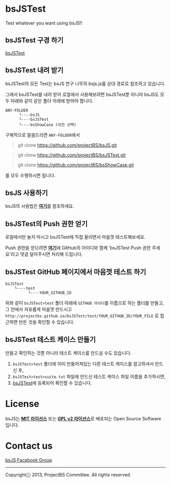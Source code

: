 bsJSTest
===

Test whatever you want using bsJS!!

## bsJSTest 구경 하기

<a href='http://projectbs.github.io/bsJSTest/test/' target='_blank'>bsJSTest</a>

## bsJSTest 내려 받기

bsJSTest의 모든 Test는 bsJS 연구 나무의 bsjs.js를 상대 경로로 참조하고 있습니다.

그래서 bsJSTest를 내려 받아 로컬에서 사용해보려면 bsJSTest뿐 아니라 bsJS도 모두 아래와 같이 같은 폴더 아래에 받아야 합니다.

    ANY-FOLDER
          └----bsJS           
          └----bsJSTest
          └----bsShowCase (이건 선택)

구체적으로 말씀드리면 `ANY-FOLDER`에서 

>git clone https://github.com/projectBS/bsJS.git

>git clone https://github.com/projectBS/bsJSTest.git

>git clone https://github.com/projectBS/bsShowCase.git

를 모두 수행하시면 됩니다.


## bsJS 사용하기

bsJS의 사용법은 <a href='https://github.com/projectBS/bsJS/blob/gh-pages/README.md' target='_blank'><b>여기</b></a>를 참조하세요.


## bsJSTest의 Push 권한 얻기

로컬에서만 놀지 마시고 bsJSTest에 직접 올리면서 마음껏 테스트해보세요.

Push 권한을 얻으려면 <a href='https://www.facebook.com/photo.php?fbid=828142343867893' target='_blank'><b>여기</b></a>에 GitHub의 아이디와 함께 'bsJSTest Push 권한 주세요'라고 댓글 달아주시면 처리해 드립니다.


## bsJSTest GitHub 페이지에서 마음껏 테스트 하기

    bsJSTest
        └----test
              └----YOUR_GITHUB_ID
        
위와 같이 `bsJSTest>test` 폴더 아래에 `GITHUB 아이디`를 이름으로 하는 폴더를 만들고, 그 안에서 자유롭게 마음껏 만드시고 `http://projectbs.github.io/bsJSTest/test/YOUR_GITHUB_ID/YOUR_FILE` 로 접근하면 만든 것을 확인할 수 있습니다.


## bsJSTest 테스트 케이스 만들기

만들고 확인하는 것뿐 아니라 테스트 케이스를 만드실 수도 있습니다.

1. `bsJSTest>test` 폴더에 이미 만들어져있는 다른 테스트 케이스를 참고하셔서 만드신 후, 
2. `bsJSTest>test>suite.txt` 파일에 만드신 테스트 케이스 파일 이름을 추가하시면,
3. <a href='http://projectbs.github.io/bsJSTest/test/' target='_blank'>bsJSTest</a>에 등록되어 확인할 수 있습니다.



# License

bsJS는 <a href='http://opensource.org/licenses/MIT' target='_blank'><b>MIT 라이선스</b></a> 또는 <a href='http://www.gnu.org/licenses/gpl-2.0.html' target='_blank'><b>GPL v2 라이선스</b></a>로 배포되는 Open Source Software 입니다.

# Contact us

<a href='https://www.facebook.com/groups/bs5js/' target='_blank'>bsJS Facebook Group</a>


----------
Copyrightⓒ 2013, ProjectBS Committee. All rights reserved.
